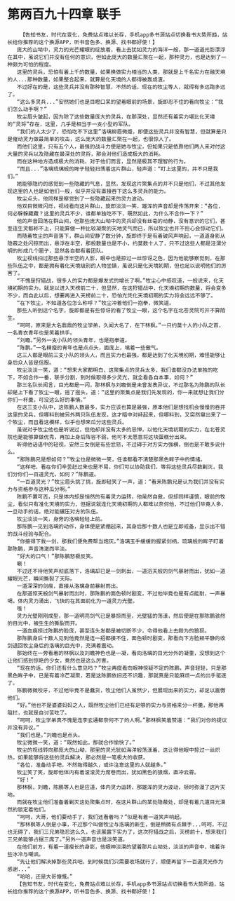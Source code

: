 # 第两百九十四章 联手
        【告知书友，时代在变化，免费站点难以长存，手机app多书源站点切换看书大势所趋，站长给你推荐的这个换源APP，听书音色多、换源、找书都好使！】
       庞大的山坳中，灵力的光芒耀眼的绽放着，看上去犹如灵力的海洋一般，那一道道光影漂浮在其中，虽说它们并没有任何的意识，但如此庞大的数量汇聚在一起，那种灵力，也是达到了一种颇为可怕的程度。
       这里的灵兵，恐怕有着上千的数量，如果换做实力相当的人类，那就是上千名实力在融天境的人...那种数量，如果整合起来，就算是化天境的人都得被轰成渣。
       不过好在的是，这些灵兵并没有那种智慧，不然的话，现在的牧尘等人，就得有多远跑多远了。
       “这么多灵兵...”安然她们也是目瞪口呆的望着眼前的场景，旋即忍不住的看向牧尘：“我们怎么动手啊？”
       牧尘眉头皱起，因为除了这些数量庞大的灵兵，在那深处，显然还有着实力堪比化天境的“灵将”存在，这里，几乎是相当于一支小型的军队。
       “我们的人太少了，恐怕吃不下这里”洛璃柳眉微蹙，即便这些灵兵并没有智慧，但就算是只是催动灵力做最简单的攻击，这么庞大的数量汇聚在一起，也很惊人了。
       而他们这里，只有五个人，最强的战斗力便是她与牧尘，但如果只是依靠他们两人来对付这大量的灵兵以及隐藏在最深处的灵将，那会对他们造成极大的消耗。
       而在这种地方造成极大的消耗，对于他们而言，显然是极其不理智的行为。
       “而且...”洛璃琉璃般的眸子轻轻扫荡着这片群山，轻声道：“盯上这里的，并不只是我们。”
       她能够隐约的感觉到一些隐藏的气息，显然，发现这片聚集点的并不只是他们，不过其他发现这里的人也是如他们一般，似乎并没有直接吞下这么多灵兵的能力。
       牧尘点头，他同样是察觉到了一些隐藏起来的灵力波动。
       他双目微微闪烁，视线看向这片群山，旋即淡淡一笑，雄浑的声音却是传荡开来：“各位，何必躲躲藏藏？这里的灵兵不少，谁都单独吃不下，既然如此，为什么不合作一下？”
       他的声音回荡在群山间，但那些庞大山坳中的灵兵却没有丝毫的动静，没有意识的它们，甚至连生灵都称不上，只能算做一种比较凝聚的天地灵气而已，所以牧尘也并不担心会惊动它们。
       而随着牧尘的声音落下，群山间安静了数分钟，旋即终于是有着破风声响起，一道道身影从隐蔽之处闪掠而出，悬浮在半空，那般数量也是不小，约莫数十人了，只不过这些人都是泾渭分明的形成几个圈子，显然各自都有着团队。
       牧尘视线扫过那些悬浮半空的人影，眼中也是掠过一丝惊讶之色，因为他能够察觉到，在那些队伍之中，都是拥有着化天境级别的人物坐镇，虽说只是化天境初期，但也足以说明他们的厉害了。
       “不愧是狩猎战，很多人的实力都是爆发式的增长了啊。”牧尘心中感叹道，一般说来，化天境初期的实力，就足以进入天榜前二十，但显然，在这狩猎战中，化天境初期的数量，将会变多不少，而自此以后，想要再进入天榜前二十，恐怕光凭化天境初期的实力将会远远不够了。
       “在下牧尘，不知道各位怎么称呼？”牧尘冲着他们一抱拳，微笑道。
       那些人听到这个名字，旋即都是有些惊讶的看了牧尘一眼，这个名字在北苍灵院可并不算陌生。
       “呵呵，原来是大名鼎鼎的牧尘学弟，久闻大名了，在下林枫。”一只约莫十人的小队之首，一名青衣青年也是笑着拱手。
       “刘瞻。”另外一支小队的领头青年，也是抱拳道。
       “陈鹏。”一名精瘦的青年也是点点头，面庞上，噙着一些傲气。
       这三人都是眼前三支小队的领头人，而且实力也最强，都是达到了化天境初期，难怪能够让身后众人皆是信服。
       牧尘淡淡一笑，道：“想来大家都明白，这聚集点的灵兵太多，我们谁都没办法单独的吃下，不如合作一番，联手分割，到时候取得多少灵光，就全看各自本事，如何？”
       那三名队长闻言，目光都是一闪，那林枫与刘瞻倒是未曾发表异议，不过那名为陈鹏的队长却是上下看了牧尘一眼，摇了摇头，道：“这里的聚集点是我们先发现的，你一来就想让我们分你们一杯羹，可没这么好的事情。”
       在这三支小队中，这陈鹏人数最多，实力应该也算是最强，原本他们是想找机会慢慢的吞并这里的灵兵，但哪料到被另外两只队伍发现，这才暗中对峙起来，但哪料到，又突然窜出来了一个牧尘，而且看这模样，似乎也想来瓜分这些灵兵。
       虽说对于牧尘他也是听说过，但他却并没有太多的忌惮，以他化天境初期的实力，在北苍灵院也是能够算做优秀，再加上身后阵容不弱，他可不太愿意将这块蛋糕分出来。
       听得他话语中的轻视，安然三女倒是有些忿怒，不过碍于对方实力强横，倒也是不敢多说什么。
       “那陈鹏兄是想如何？”牧尘也是微微一笑，任谁都看不清楚那黑色眸子中的情绪。
       “这样吧，看在你们辛苦赶过来也是不易，你们可以协助我们，等将这些灵兵尽数剿灭，我们分你们一百道灵光，如何？”陈鹏道。
       “一百道灵光？”牧尘眉头挑了挑，旋即轻笑了一声，道：“看来陈鹏兄是认为我们并没有实力与资格参与这种瓜分啊。”
       陈鹏不置可否，只是体内却是悄然的有着灵力运转，他虽然自傲，但却同样谨慎，眼前的牧尘，看似只有准化天境的实力，但据说就连化天境初期的人都难以奈何他，不过他们毕竟人多，一旦动手的话，绝对能碾压对方的队伍。
       牧尘淡淡一笑，身旁的洛璃轻轻上前。
       那陈鹏一见到洛璃的动作，身体便是紧绷起来，其身后那十数人也是立即戒备，显示出不错的战斗经验与配合。
       “你接得下我一剑，那我们便免费帮当炮灰。”洛璃玉手缓缓的握紧剑柄，琉璃般的眸子盯着那陈鹏，声音清澈而平淡。
       “好大的口气！”那陈鹏怒极反笑。
       唰！
       不过还不待他笑声彻底落下，洛璃却已是一剑刺出，一道滔天般的剑气暴射而出，犹如一道耀眼光芒，瞬间撕裂了天际。
       一道深深的剑痕，直接从洛璃身前暴射而出。
       在那道惊天般剑气暴射而出时，那陈鹏的面色顿时剧变，不过他毕竟也是有点能耐，一声暴喝，体内灵力涌出，飞快的在其面前化为一道灵力光壁。
       嗤！
       灵力光壁刚刚成型，那一道明亮剑气已是暴掠而至，光壁猛的荡漾，然后便是在那陈鹏骇然的目光中，被生生的撕裂而开。
       一道血痕掠过陈鹏的脸庞，甚至连头发都是被切断不少，令得他看上去颇为的狼狈。
       那陈鹏身后十数人见到他竟然是连一招都接不住，面色顿时剧变，那看向下方脸颊平静的收剑退回牧尘身后的洛璃的目光中，充满着震动。
       那始终在一旁看着的林枫以及刘瞻神色也是一凝，看向洛璃的目光分外的凝重，没想到这个让他们感到惊艳的少女，竟然也是这么厉害。
       “现在的话，你们还有什么意见吗？”牧尘再度看向眼神惊疑不定的陈鹏，声音轻轻，只是那黑色眸子中，已是有着冷芒凝聚，若是这陈鹏依旧还不识趣，那就真是只能麻烦一点的出手驱逐了。
       陈鹏微微咬牙，不过他毕竟不是蠢货，牧尘他们人虽然少，但展现出来的实力，却足以震慑他们。
       “好。”他也不是婆婆妈妈之人，既然牧尘他们已经有足够的实力与资格来分一杯羹，那他再阻拦，也就是自讨苦吃了。
       “呵呵，牧尘学弟真不愧是连李玄通都奈何不了的人啊。”那林枫笑着赞道：“我们对你的提议并没有异议。”
       “我们也是。”刘瞻也是点头。
       牧尘微微一笑，道：“既然如此，那就合作愉快了。”
       牧尘的视线转向那庞大的山坳，那里的灵光犹如海洋般荡漾着，这让得他眼中掠过一丝炽热，如果能够将这些的灵兵解决，那必然是一笔极大的收获。
       “各位，准备动手吧，不然拖得越久，或许注意这里的人就越多。”
       牧尘笑了笑，旋即他体内有着滚滚灵力席卷而出，犹如黑色的狼烟，直冲云霄。
       “好！”
       那林枫，刘瞻，陈鹏等人也是应道，体内灵力运转，那雄浑的灵力波动，顿时弥漫了这片天地。
       而就在牧尘他们准备着剿灭这处聚集点时，在这片群山的某处隐蔽处，却是有着几道目光漠然的锁定着他们。
       “呵呵，大哥，他们要动手了，我们还看着吗？”似是有着一道笑声响起。
       “那林枫等人倒是小事，不过那个叫做牧尘与洛璃的新生，倒是稍微有点棘手...呵呵，不过也无碍了，我们三兄弟隐忍这么久，也该展露下实力了，这次狩猎战之后，天榜前十，想来我们三兄弟能够占据三席了。”另外一道声音也是淡笑道。
       在他们前方，有着一道瘦长的身影，他眼神淡漠的望着那片山坳处，淡淡的声音中，噙着许些冰冷与嘲讽。
       “先让他们解决掉那些灵兵吧，到时候我们只需要收场就行了，顺便再留下一百道灵光作为感谢...”
       “哈哈，还是大哥慷慨。”
       【告知书友，时代在变化，免费站点难以长存，手机app多书源站点切换看书大势所趋，站长给你推荐的这个换源APP，听书音色多、换源、找书都好使！】